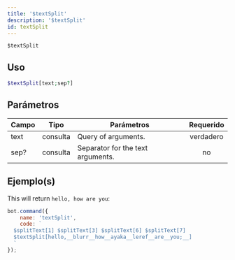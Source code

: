 ```yaml
---
title: '$textSplit'
description: '$textSplit'
id: textSplit
---
```


`$textSplit`

## Uso

```php
$textSplit[text;sep?]
```

## Parámetros

| Campo | Tipo     | Parámetros                        | Requerido |
| ----- | -------- | --------------------------------- |:---------:|
| text  | consulta | Query of arguments.               | verdadero |
| sep?  | consulta | Separator for the text arguments. |    no     |

## Ejemplo(s)

This will return `hello, how are you`:

```javascript
bot.command({
    name: 'textSplit',
    code: `
  $splitText[1] $splitText[3] $splitText[6] $splitText[7]
  $textSplit[hello,__blurr__how__ayaka__leref__are__you;__]
  `
});
```